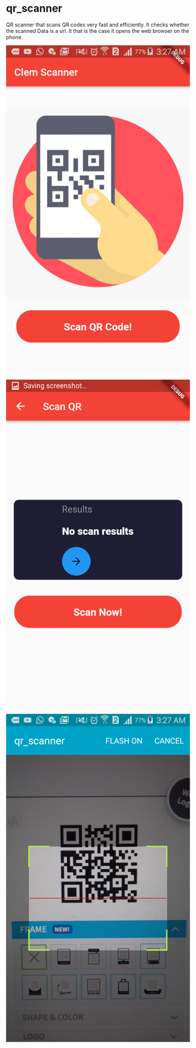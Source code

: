 # qr_scanner

QR scanner that scans QR codes very fast and efficiently. It checks whether the scanned Data is a url. It that is the case it opens the web browser on the phone.

![Screen_shot](https://github.com/clemkofi/clem_scanner/blob/master/assets/images/Screenshot_2020-08-04-03-27-14.png)

![Screen_shot](https://github.com/clemkofi/clem_scanner/blob/master/assets/images/Screenshot_2020-08-04-03-27-18.png)

![Screen_shot](https://github.com/clemkofi/clem_scanner/blob/master/assets/images/Screenshot_2020-08-04-03-27-59.png)

